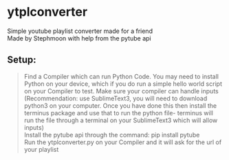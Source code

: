 # ytplconverter  
Simple youtube playlist converter made for a friend  
Made by Stephmoon with help from the pytube api  

## Setup:  

> Find a Compiler which can run Python Code. You may need to install Python on your device, which if you do run a simple hello world script on your Compiler to test. Make sure your compiler can handle inputs (Recommendation: use SublimeText3, you will need to download python3 on your computer. Once you have done this then install the terminus package and use that to run the python file- terminus will run the file through a terminal on your SublimeText3 which will allow inputs)  
> Install the pytube api through the command: pip install pytube  
> Run the ytplconverter.py on your Compiler and it will ask for the url of your playlist  